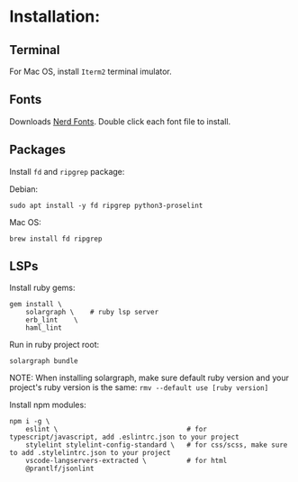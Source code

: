 # Installation:

## Terminal
For Mac OS, install `Iterm2` terminal imulator.

## Fonts
Downloads [Nerd Fonts](https://github.com/ryanoasis/nerd-fonts/releases). Double click each font file to install.

## Packages
Install `fd` and `ripgrep` package:

Debian:
```
sudo apt install -y fd ripgrep python3-proselint
```

Mac OS:
```
brew install fd ripgrep
```

## LSPs

Install ruby gems:
```
gem install \
    solargraph \    # ruby lsp server
    erb_lint    \
    haml_lint
```
Run in ruby project root:
```
solargraph bundle
```
NOTE: When installing solargraph, make sure default ruby version and your project's ruby version is the same: `rmv --default use [ruby version]`

Install npm modules:
```
npm i -g \
    eslint \                                # for typescript/javascript, add .eslintrc.json to your project
    stylelint stylelint-config-standard \   # for css/scss, make sure to add .stylelintrc.json to your project
    vscode-langservers-extracted \          # for html
    @prantlf/jsonlint
```


